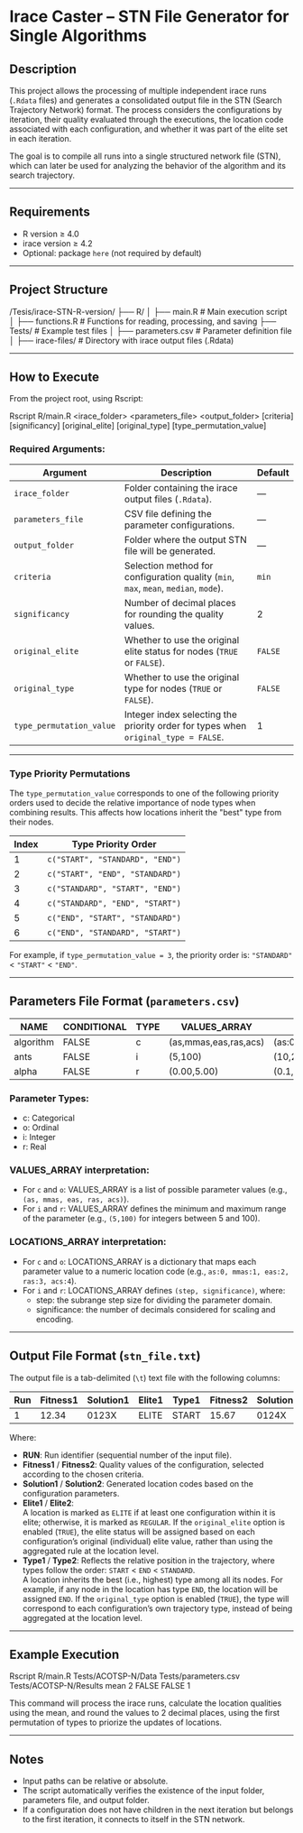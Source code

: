 # Irace Caster – STN File Generator for Single Algorithms

## Description

This project allows the processing of multiple independent irace runs (`.Rdata` files) and generates a consolidated output file in the STN (Search Trajectory Network) format. The process considers the configurations by iteration, their quality evaluated through the executions, the location code associated with each configuration, and whether it was part of the elite set in each iteration.

The goal is to compile all runs into a single structured network file (STN), which can later be used for analyzing the behavior of the algorithm and its search trajectory.

---

## Requirements

- R version ≥ 4.0
- irace version ≥ 4.2
- Optional: package `here` (not required by default)

---

## Project Structure

/Tesis/irace-STN-R-version/
├── R/
│   ├── main.R           # Main execution script
│   ├── functions.R      # Functions for reading, processing, and saving
├── Tests/               # Example test files
│   ├── parameters.csv   # Parameter definition file
│   ├── irace-files/     # Directory with irace output files (.Rdata)

---

## How to Execute

From the project root, using Rscript:

Rscript R/main.R <irace_folder> <parameters_file> <output_folder> [criteria] [significancy] [original_elite] [original_type] [type_permutation_value]

### Required Arguments:

| Argument               | Description                                                                                  | Default       |
|------------------------|----------------------------------------------------------------------------------------------|---------------|
| `irace_folder`         | Folder containing the irace output files (`.Rdata`).                                         | —             |
| `parameters_file`      | CSV file defining the parameter configurations.                                              | —             |
| `output_folder`        | Folder where the output STN file will be generated.                                          | —             |
| `criteria`             | Selection method for configuration quality (`min`, `max`, `mean`, `median`, `mode`).         | `min`         |
| `significancy`         | Number of decimal places for rounding the quality values.                                    | 2             |
| `original_elite`       | Whether to use the original elite status for nodes (`TRUE` or `FALSE`).                      | `FALSE`       |
| `original_type`        | Whether to use the original type for nodes (`TRUE` or `FALSE`).                              | `FALSE`       |
| `type_permutation_value` | Integer index selecting the priority order for types when `original_type = FALSE`.         | 1             |

---

### Type Priority Permutations

The `type_permutation_value` corresponds to one of the following priority orders used to decide the relative importance of node types when combining results. This affects how locations inherit the "best" type from their nodes.

| Index | Type Priority Order                      |
|-------|-----------------------------------------|
| 1     | `c("START", "STANDARD", "END")`         |
| 2     | `c("START", "END", "STANDARD")`         |
| 3     | `c("STANDARD", "START", "END")`         |
| 4     | `c("STANDARD", "END", "START")`         |
| 5     | `c("END", "START", "STANDARD")`         |
| 6     | `c("END", "STANDARD", "START")`         |

For example, if `type_permutation_value = 3`, the priority order is: `"STANDARD"` < `"START"` < `"END"`.


---

## Parameters File Format (`parameters.csv`)

NAME        | CONDITIONAL | TYPE | VALUES_ARRAY         | LOCATIONS_ARRAY
------------|-------------|------|-----------------------|-------------------------------
algorithm   | FALSE       | c    | (as,mmas,eas,ras,acs) | (as:0,mmas:1,eas:2,ras:3,acs:4)
ants        | FALSE       | i    | (5,100)               | (10,2)
alpha       | FALSE       | r    | (0.00,5.00)           | (0.1,2)

### Parameter Types:
- c: Categorical
- o: Ordinal
- i: Integer
- r: Real

### VALUES_ARRAY interpretation:
- For `c` and `o`: VALUES_ARRAY is a list of possible parameter values (e.g., `(as, mmas, eas, ras, acs)`).
- For `i` and `r`: VALUES_ARRAY defines the minimum and maximum range of the parameter (e.g., `(5,100)` for integers between 5 and 100).

### LOCATIONS_ARRAY interpretation:
- For `c` and `o`: LOCATIONS_ARRAY is a dictionary that maps each parameter value to a numeric location code (e.g., `as:0, mmas:1, eas:2, ras:3, acs:4`).
- For `i` and `r`: LOCATIONS_ARRAY defines `(step, significance)`, where:
  - step: the subrange step size for dividing the parameter domain.
  - significance: the number of decimals considered for scaling and encoding.

---

## Output File Format (`stn_file.txt`)

The output file is a tab-delimited (`\t`) text file with the following columns:

Run | Fitness1 | Solution1 | Elite1  | Type1  | Fitness2 | Solution2 | Elite2   | Type2
----|----------|-----------|---------|--------|----------|-----------|----------|--------
1   | 12.34    | 0123X     | ELITE   | START  | 15.67    | 0124X     | REGULAR  | STANDARD

Where:
- **RUN**: Run identifier (sequential number of the input file).
- **Fitness1** / **Fitness2**: Quality values of the configuration, selected according to the chosen criteria.
- **Solution1** / **Solution2**: Generated location codes based on the configuration parameters.
- **Elite1** / **Elite2**:  
  A location is marked as `ELITE` if at least one configuration within it is elite; otherwise, it is marked as `REGULAR`.   If the `original_elite` option is enabled (`TRUE`), the elite status will be assigned based on each configuration’s original (individual) elite value, rather than using the aggregated rule at the location level.
- **Type1** / **Type2**: Reflects the relative position in the trajectory, where types follow the order: `START` < `END` < `STANDARD`.  
  A location inherits the best (i.e., highest) type among all its nodes. For example, if any node in the location has type `END`, the location will be assigned `END`. If the `original_type` option is enabled (`TRUE`), the type will correspond to each configuration’s own trajectory type, instead of being aggregated at the location level.

---

## Example Execution

Rscript R/main.R Tests/ACOTSP-N/Data Tests/parameters.csv Tests/ACOTSP-N/Results mean 2 FALSE FALSE 1

This command will process the irace runs, calculate the location qualities using the mean, and round the values to 2 decimal places, using the first permutation of types to priorize the updates of locations.

---

## Notes

- Input paths can be relative or absolute.
- The script automatically verifies the existence of the input folder, parameters file, and output folder.
- If a configuration does not have children in the next iteration but belongs to the first iteration, it connects to itself in the STN network.
